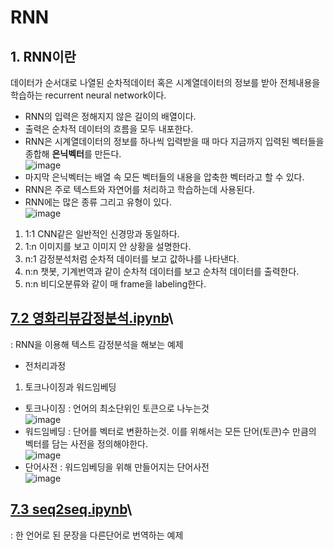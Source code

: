# RNN
## 1. RNN이란
데이터가 순서대로 나열된 순차적데이터 혹은 시계열데이터의 정보를 받아 전체내용을 학습하는 recurrent neural network이다.
- RNN의 입력은 정해지지 않은 길이의 배열이다.
- 출력은 순차적 데이터의 흐름을 모두 내포한다. 
- RNN은 시계열데이터의 정보를 하나씩 입력받을 때 마다 지금까지 입력된 벡터들을 종합해 **은닉벡터**를 만든다.\
![image](https://user-images.githubusercontent.com/70633080/105817193-9f0eaf80-5ff8-11eb-9f24-3f2989912041.png)
- 마지막 은닉벡터는 배열 속 모든 벡터들의 내용을 압축한 벡터라고 할 수 있다.
- RNN은 주로 텍스트와 자연어를 처리하고 학습하는데 사용된다.
- RNN에는 많은 종류 그리고 유형이 있다.\
![image](https://user-images.githubusercontent.com/70633080/105817405-e72dd200-5ff8-11eb-8fe5-cf72f33f4969.png)
1. 1:1 CNN같은 일반적인 신경망과 동일하다.
2. 1:n 이미지를 보고 이미지 안 상황을 설명한다.
3. n:1 감정분석처럼 순차적 데이터를 보고 값하나를 나타낸다.
4. n:n 챗봇, 기계번역과 같이 순차적 데이터를 보고 순차적 데이터를 출력한다.
5. n:n 비디오분류와 같이 매 frame을 labeling한다.
## [7.2 영화리뷰감정분석.ipynb](https://github.com/sugyeong-yu/Pytorch/blob/main/CH7.%20RNN/7.2%20%EC%98%81%ED%99%94%EB%A6%AC%EB%B7%B0%EA%B0%90%EC%A0%95%EB%B6%84%EC%84%9D.ipynb)\
: RNN을 이용해 텍스트 감정분석을 해보는 예제
- 전처리과정
1. 토크나이징과 워드임베딩
- 토크나이징 : 언어의 최소단위인 토큰으로 나누는것 \
![image](https://user-images.githubusercontent.com/70633080/105818736-9e771880-5ffa-11eb-9bc4-044ea775e855.png)
- 워드임베딩 : 단어를 벡터로 변환하는것. 이를 위해서는 모든 단어(토큰)수 만큼의 벡터를 담는 사전을 정의해야한다.\
![image](https://user-images.githubusercontent.com/70633080/105818950-da11e280-5ffa-11eb-9036-0ecb328cc421.png)
- 단어사전 : 워드임베딩을 위해 만들어지는 단어사전\
![image](https://user-images.githubusercontent.com/70633080/105818448-4c35f780-5ffa-11eb-95e1-f082efc683d5.png)
## [7.3 seq2seq.ipynb](https://github.com/sugyeong-yu/Pytorch/blob/main/CH7.%20RNN/7.3%20seq2seq.ipynb)\
: 한 언어로 된 문장을 다른단어로 번역하는 예제
